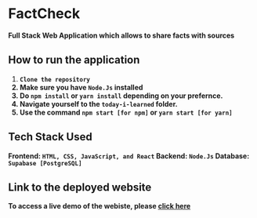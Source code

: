 # FactCheck

<strong>Full Stack Web Application which allows to share facts with sources</strong>

## How to run the application

1. <strong>`Clone the repository`
2. Make sure you have `Node.Js` installed
3. Do `npm install` or `yarn install` depending on your prefernce.
4. Navigate yourself to the `today-i-learned` folder.
5. Use the command `npm start [for npm]` or `yarn start [for yarn]`

## Tech Stack Used

Frontend: `HTML, CSS, JavaScript, and React`
Backend: `Node.Js`
Database: `Supabase [PostgreSQL]`

## Link to the deployed website

To access a live demo of the webiste, please <a href="(https://fact-checks.netlify.app/)https://fact-checks.netlify.app/"> click here</a>
